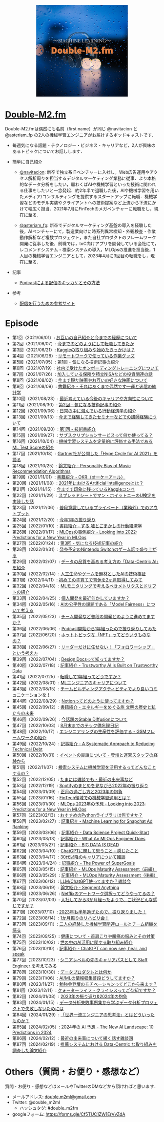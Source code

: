 <div align="center">
<img src="images/double-m2_logo.png" title="cover image" width="300">
</div>

# [Double-M2.fm](https://anchor.fm/double-m2)

Double-M2.fmは偶然にも名前（first name）が同じ @navitacion と @asteriam_fp の2人の機械学習エンジニアがお届けするポッドキャストです．

- 毎週気になる話題 - テクノロジー・ビジネス・キャリアなど，2人が興味のあるトピックについてお話しします．

- 簡単に自己紹介
  - [@navitacion](https://twitter.com/navitacion):
  新卒で独立系ITベンチャーに入社し，Web広告運用やアクセス解析周りを担当するデジタルマーケティング業務に従事．より本格的なデータ分析をしたい，願わくばAIや機械学習といった技術に関われる仕事をしたいと一念発起．約2年半で退職した後，AIや機械学習を用いたメディア/コンサルティングを提供するスタートアップに転職．機械学習などのモデル実装やクライアントへの技術提案など上流から下流にかけて幅広く担当．2021年7月にFinTechのメガベンチャーに転職をし，現在に至る．

  - [@asteriam_fp](https://twitter.com/asteriam_fp):
  新卒でデジタルマーケティング基盤の導入を経験した後，AIベンチャーにて，製造業向けに時系列異常検知・外観検査・作業動作解析など複数プロジェクト，また自社プロダクトのフレームワーク開発に従事した後，前職では，toC向けアプリを開発している会社にて，レコメンドシステム・検索システムの導入，MLOpsの推進を担当後，1人目の機械学習エンジニアとして，2023年4月に3回目の転職をし，現在に至る．

- 記事
  - [Podcastによる配信のキッカケとその方法](https://masatakashiwagi.github.io/portfolio/post/podcast-broadcast-method/)
- 参考
  - [配信を行うための参考サイト](https://github.com/double-m2ml/podcast.fm/issues/2)

# Episode

- 第1回（2021/06/01）: [お互いの自己紹介と今までの経歴について](./episode/episode-001.md)
- 第2回（2021/06/07）: [今までのどのようにして転職してきたか](./episode/episode-002.md)
- 第3回（2021/06/21）: [Kaggleの取り組みや始めたきっかけは？](./episode/episode-003.md)
- 第4回（2021/06/28）: [リモートワークで使っている作業グッズ](./episode/episode-004.md)
- 第5回（2021/07/05）: [第1回 - 気になる技術記事の紹介](./episode/episode-005.md)
- 第6回（2021/07/19）: [社内で受けたオンボーディングトレーニングについて](./episode/episode-006.md)
- 第7回（2021/07/26）: [加入している保険や積立NISAなどの投資関連の話](./episode/episode-007.md)
- 第8回（2021/08/02）: [今まで観た映画やお互いの好きな映画について](./episode/episode-008.md)
- 第9回（2021/08/09）: [書籍紹介 - それはあくまで偶然です―運と迷信の統計学](./episode/episode-009.md)
- 第10回（2021/08/23）: [最近考えている今後のキャリアや方向性について](./episode/episode-010.md)
- 第11回（2021/08/30）: [第2回 - 気になる技術記事の紹介](./episode/episode-011.md)
- 第12回（2021/09/06）: [日常の中に潜んでいる行動経済学の紹介](./episode/episode-012.md)
- 第13回（2021/09/13）: [今まで経験してきたセミナーなどでの講師経験について](./episode/episode-013.md)
- 第14回（2021/09/20）: [第1回 - 技術書紹介](./episode/episode-014.md)
- 第15回（2021/09/27）: [サブスクリプションサービスって何か使ってる？](./episode/episode-015.md)
- 第16回（2021/10/04）: [機械学習システムを定量的に評価する手法であるML Test Scoreの紹介](./episode/episode-016.md)
- 第17回（2021/10/18）: [Gartner社が公開した「Hype Cycle for AI 2021」を語る](./episode/episode-017.md)
- 第18回（2021/10/25）: [論文紹介 - Personality Bias of Music Recommendation Algorithms](./episode/episode-018.md)
- 第19回（2021/11/01）: [書籍紹介 - OKR（オーケーアール）](./episode/episode-019.md)
- 第20回（2021/11/08）: [2021年におけるArtificial Intelligenceとは？](./episode/episode-020.md)
- 第21回（2021/11/15）: [今までで印象に残っているKaggleコンペ](./episode/episode-021.md)
- 第22回（2021/11/29）: [スプレッドシートでマン・ホイットニーのU検定を実装した話](./episode/episode-022.md)
- 第23回（2021/12/06）: [普段意識しているプライベート（業務外）でのアウトプット](./episode/episode-023.md)
- 第24回（2021/12/20）: [今年1年の振り返り](./episode/episode-024.md)
- 第25回（2022/01/10）: [書籍紹介 - ずる 嘘とごまかしの行動経済学](./episode/episode-025.md)
- 第26回（2022/01/17）: [MLOpsの事例紹介 - Looking into 2022: Predictions for a New Year in MLOps](./episode/episode-026.md)
- 第27回（2022/01/24）: [第3回 - 気になる技術記事の紹介](./episode/episode-027.md)
- 第28回（2022/01/31）: [発売予定のNintendo Switchのゲーム話で盛り上がる](./episode/episode-028.md)
- 第29回（2022/02/07）: [データの品質を高める考え方の「Data-Centric AI」を紹介](./episode/episode-029.md)
- 第30回（2022/02/14）: [人工生命やゲームを題材としたAIの技術検証](./episode/episode-030.md)
- 第31回（2022/04/11）: [初めての子育てで育休を2ヶ月取得してみて](./episode/episode-031.md)
- 第32回（2022/04/18）: [MLモニタリングで考えるべきメトリクスとドリフトの紹介](./episode/episode-032.md)
- 第33回（2022/04/25）: [個人開発を最近何かしていますか？](./episode/episode-033.md)
- 第34回（2022/05/16）: [AIの公平性の課題である「Model Fairness」について考える](./episode/episode-034.md)
- 第35回（2022/05/23）: [チーム開発など普段の開発どのように進めてますか？](./episode/episode-035.md)
- 第36回（2022/06/06）: [Podcast開始から1年経ったので振り返りしてみた](./episode/episode-036.md)
- 第37回（2022/06/20）: [ホットトピックな「NFT」ってどういうものなの？](./episode/episode-037.md)
- 第38回（2022/06/27）: [リーダーだけに任せない！「フォロワーシップ」という考え方](./episode/episode-038.md)
- 第39回（2022/07/04）: [Design Docsって知ってますか？](./episode/episode-039.md)
- 第40回（2022/07/18）: [記事紹介 - Trustworthy AI is Built on Trustworthy Data](./episode/episode-040.md)
- 第41回（2022/07/25）: [転職して1年経ってどうですか？](./episode/episode-041.md)
- 第42回（2022/08/01）: [MLエンジニアのキャリアについて](./episode/episode-042.md)
- 第43回（2022/08/15）: [チームビルディングアクティビティでより良いコミュニケーションを！](./episode/episode-043.md)
- 第44回（2022/08/29）: [Notionってどのように使ってますか？](./episode/episode-044.md)
- 第45回（2022/09/12）: [書籍紹介 - エネルギーをめぐる旅 文明の歴史と私たちの未来](./episode/episode-045.md)
- 第46回（2022/09/26）: [今話題のStable Diffusionについて](./episode/episode-046.md)
- 第47回（2022/10/03）: [8月末までのテック備忘録日記](./episode/episode-047.md)
- 第48回（2022/10/17）: [エンジニアリングの生産性を評価する - GSMフレームワークの紹介](./episode/episode-048.md)
- 第49回（2022/10/24）: [記事紹介 - A Systematic Approach to Reducing Technical Debt](./episode/episode-049.md)
- 第50回（2022/10/31）: [イベントの裏話について - 登壇と運営スタッフの経験から](./episode/episode-050.md)
- 第51回（2022/11/07）: [検索システムに機械学習を活用するってどんなことするの？](./episode/episode-051.md)
- 第52回（2022/12/05）: [たまには雑談でも - 最近の出来事など](./episode/episode-052.md)
- 第53回（2022/12/19）: [Spotifyのまとめを見ながら2022年の振り返り](./episode/episode-053.md)
- 第54回（2023/01/09）: [正月の過ごし方と2023年の抱負](./episode/episode-054.md)
- 第55回（2023/01/16）: [FinTech領域での機械学習適用とは？](./episode/episode-055.md)
- 第56回（2023/01/30）: [MLOps 2023年の予想 - Looking into 2023: Predictions for a New Year in MLOps](./episode/episode-056.md)
- 第57回（2023/02/13）: [おすすめのPythonライブラリは何ですか？](./episode/episode-057.md)
- 第58回（2023/02/27）: [記事紹介 - Machine Learning for Snapchat Ad Ranking](./episode/episode-058.md)
- 第59回（2023/03/06）: [記事紹介 - Data Science Project Quick-Start](./episode/episode-059.md)
- 第60回（2023/03/13）: [記事紹介 - What An MLOps Engineer Does](./episode/episode-060.md)
- 第61回（2023/03/27）: [記事紹介 - BIG DATA IS DEAD](./episode/episode-061.md)
- 第62回（2023/04/10）: [ChatGPTに関して思うこと・感じたこと](./episode/episode-062.md)
- 第63回（2023/04/17）: [30代以降のキャリアについて雑談](./episode/episode-063.md)
- 第64回（2023/04/24）: [記事紹介 - The Power of SuperGoals](./episode/episode-064.md)
- 第65回（2023/05/15）: [記事紹介 - MLOps Maturity Assessment（前編）](./episode/episode-065.md)
- 第66回（2023/05/29）: [記事紹介 - MLOps Maturity Assessment（後編）](./episode/episode-066.md)
- 第67回（2023/06/12）: [LLM/ChatGPT使ってますか？雑談会](./episode/episode-067.md)
- 第68回（2023/06/19）: [論文紹介 - Segment Anything](./episode/episode-068.md)
- 第69回（2023/06/26）: [Netflixのアートワーク選択ってどうやってるの？](./episode/episode-069.md)
- 第70回（2023/07/03）: [入社してから3か月経ったようで、ご状況どんな感じですか？](./episode/episode-070.md)
- 第71回（2023/07/10）: [2023年も半年過ぎたので、振り返りました！](./episode/episode-071.md)
- 第72回（2023/08/14）: [1か月振りのリハビリ会！](./episode/episode-072.md)
- 第73回（2023/09/11）: [二人の経験した機械学習関連ロールとチーム組織を語る](./episode/episode-073.md)
- 第74回（2023/09/25）: [健康について - 首肩こりや腰痛の悩みとその対策](./episode/episode-074.md)
- 第75回（2023/10/02）: [世の中のAI活用に関する取り組み紹介](./episode/episode-075.md)
- 第76回（2023/10/10）: [記事紹介 - ChatGPT can now see, hear, and speak](./episode/episode-076.md)
- 第77回（2023/10/23）: [シニアレベルの先のキャリアパスとして Staff Engineer を考えてみる](./episode/episode-077.md)
- 第78回（2023/10/30）: [データプロダクトとは何か](./episode/episode-078.md)
- 第79回（2023/11/06）: [AI/MLの情報収集普段どうしてますか？](./episode/episode-079.md)
- 第80回（2023/11/27）: [勉強会登壇のモチベーションってどこから来ます？](./episode/episode-080.md)
- 第81回（2023/12/11）: [クォーターライフ・クライシスってご存知ですか？](./episode/episode-081.md)
- 第82回（2024/01/08）: [2023年の振り返り&2024年の抱負](./episode/episode-082.md)
- 第83回（2024/01/15）: [データ分析失敗事例集から学ぶデータ分析プロジェクトで失敗しないためには](./episode/episode-083.md)
- 第84回（2024/01/29）: [「世界一流エンジニアの思考法」とはどういったものか？](./episode/episode-084.md)
- 第85回（2024/02/05）: [2024年の AI 予想 - The New AI Landscape: 10 Predictions in 2024](./episode/episode-085.md)
- 第86回（2024/02/12）: [最近の出来事について緩く話す雑談回](./episode/episode-086.md)
- 第87回（2024/02/19）: [推薦システムにおける Data-Centric な取り組みを調査した論文紹介](./episode/episode-087.md)

# Others（質問・お便り・感想など）

質問・お便り・感想などはメールやTwitterのDMなどから頂ければと思います．

- メールアドレス: double.m2ml@gmail.com
- Twitter: @double_m2ml
  - ハッシュタグ: #double_m2fm
- googleフォーム: https://forms.gle/Cf5TUC1ZW1ErVvZdA
